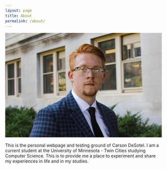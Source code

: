 ```yaml
---
layout: page
title: About
permalink: /about/
---
```


![Carson](/images/desotel-27.jpg)

This is the personal webpage and testing ground of Carson DeSotel. 
I am a current student at the University of Minnesota - Twin Cities studying Computer Science.
This is to provide me a place to experiment and share my experiences in life and in my studies.
